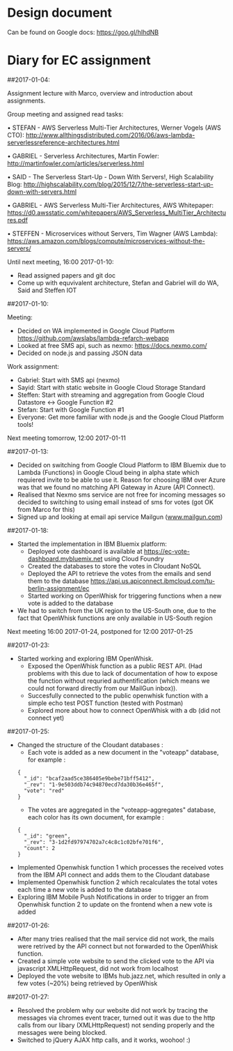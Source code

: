 # Design document
Can be found on Google docs: https://goo.gl/hIhdNB

# Diary for EC assignment

##2017-01-04:

Assignment lecture with Marco, overview and introduction about assignments.

Group meeting and assigned read tasks:

• STEFAN - AWS Serverless Multi-Tier Architectures, Werner Vogels (AWS CTO): http://www.allthingsdistributed.com/2016/06/aws-lambda-serverlessreference-architectures.html

• GABRIEL - Serverless Architectures, Martin Fowler: http://martinfowler.com/articles/serverless.html

• SAID - The Serverless Start-Up - Down With Servers!, High Scalability Blog: http://highscalability.com/blog/2015/12/7/the-serverless-start-up-down-with-servers.html

• GABRIEL - AWS Serverless Multi-Tier Architectures, AWS Whitepaper: https://d0.awsstatic.com/whitepapers/AWS_Serverless_MultiTier_Architectures.pdf

• STEFFEN - Microservices without Servers, Tim Wagner (AWS Lambda): https://aws.amazon.com/blogs/compute/microservices-without-the-servers/

Until next meeting, 16:00 2017-01-10:

- Read assigned papers and git doc
- Come up with equvivalent architecture, Stefan and Gabriel will do WA, Said and Steffen IOT

##2017-01-10:

Meeting:

- Decided on WA implemented in Google Cloud Platform https://github.com/awslabs/lambda-refarch-webapp
- Looked at free SMS api, such as nexmo: https://docs.nexmo.com/
- Decided on node.js and passing JSON data

Work assignment:
- Gabriel: Start with SMS api (nexmo)
- Sayid: Start with static website in Google Cloud Storage Standard
- Steffen: Start with streaming and aggregation from Google Cloud Datastore <-> Google Function #2
- Stefan: Start with Google Function #1
- Everyone: Get more familiar with node.js and the Google Cloud Platform tools!

Next meeting tomorrow, 12:00 2017-01-11

##2017-01-13:

- Decided on switching from Google Cloud Platform to IBM Bluemix due to Lambda (Functions) in Google Cloud being in alpha state which requiered invite to be able to use it. Reason for choosing IBM over Azure was that we found no matching API Gateway in Azure (API Connect). 
- Realised that Nexmo sms service are not free for incoming messages so decided to switching to using email instead of sms for votes (got OK from Marco for this)
- Signed up and looking at email api service Mailgun (www.mailgun.com)

##2017-01-18:

- Started the implementation in IBM Bluemix platform:
  - Deployed vote dashboard is available at https://ec-vote-dashboard.mybluemix.net using Cloud Foundry
  - Created the databases to store the votes in Cloudant NoSQL 
  - Deployed the API to retrieve the votes from the emails and send them to the database https://api.us.apiconnect.ibmcloud.com/tu-berlin-assignment/ec
  - Started working on OpenWhisk for triggering functions when a new vote is added to the database
- We had to switch from the UK region to the US-South one, due to the fact that OpenWhisk functions are only available in US-South region 

Next meeting 16:00 2017-01-24, postponed for 12:00 2017-01-25

##2017-01-23:

- Started working and exploring IBM OpenWhisk. 
  - Exposed the OpenWhisk function as a public REST API. (Had problems with this due to lack of documentation of how to expose the function without requried authentification (which means we could not forward directly from our MailGun inbox)).   
  - Succesfully connected to the public openwhisk function with a simple echo test POST function (tested with Postman)
  - Explored more about how to connect OpenWhisk with a db (did not connect yet)
  
##2017-01-25:
- Changed the structure of the Cloudant databases :
  - Each vote is added as a new document in the "voteapp" database, for example :
  ```
  {
    "_id": "bcaf2aad5ce386405e9bebe71bff5412",
    "_rev": "1-9e503ddb74c94870ecd7da30b36e465f",
    "vote": "red"
  }
  ```
  - The votes are aggregated in the "voteapp-aggregates" database, each color has its own document, for example :
  ```
  {
    "_id": "green",
    "_rev": "3-1d2fd97974702a7c4c8c1c02bfe701f6",
    "count": 2
  }
  ```
- Implemented Openwhisk function 1 which processes the received votes from the IBM API connect and adds them to the Cloudant database
- Implemented Openwhisk function 2 which recalculates the total votes each time a new vote is added to the database
- Exploring IBM Mobile Push Notifications in order to trigger an from Openwhisk function 2 to update on the frontend when a new vote is added 

##2017-01-26:
 - After many tries realised that the mail service did not work, the mails were retrived by the API connect but not forwarded to the OpenWhisk function.  
 - Created a simple vote website to send the clicked vote to the API via javascript XMLHttpRequest, did not work from localhost
 - Deployed the vote website to IBMs hub.jazz.net, which resulted in only a few votes (~20%) being retrieved by OpenWhisk 
 
##2017-01-27:
 - Resolved the problem why our website did not work by tracing the messages via chromes event tracer, turned out it was due to the http calls from our libary (XMLHttpRequest) not sending properly and the messages were being blocked. 
 - Switched to jQuery AJAX http calls, and it works, woohoo! :)
